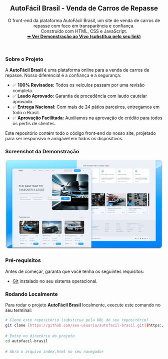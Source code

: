 <div align="center">
  
  <br />
  <br />
  
  <h2 align="center">AutoFácil Brasil - Venda de Carros de Repasse</h2>

  <p align="center">
    O front-end da plataforma AutoFácil Brasil, um site de venda de carros de repasse com foco em transparência e confiança. <br /> 
    Construído com HTML, CSS e JavaScript.
    <br />
    <a href="#"><strong>➥ Ver Demonstração ao Vivo (substitua pelo seu link)</strong></a>
  </p>
</div>

<br />

### Sobre o Projeto

A **AutoFácil Brasil** é uma plataforma online para a venda de carros de repasse. Nosso diferencial é a confiança e a segurança:

* ✅ **100% Revisados:** Todos os veículos passam por uma revisão completa.
* ✅ **Laudo Aprovado:** Garantia de procedência com laudo cautelar aprovado.
* ✅ **Entrega Nacional:** Com mais de 24 pátios parceiros, entregamos em todo o Brasil.
* ✅ **Aprovação Facilitada:** Auxiliamos na aprovação de crédito para todos os perfis de clientes.

Este repositório contém todo o código front-end do nosso site, projetado para ser responsivo e amigável em todos os dispositivos.

### Screenshot da Demonstração

![AutoFácil Brasil Desktop Demo](./readme-images/desktop.png "Demonstração em Desktop")

### Pré-requisitos

Antes de começar, garanta que você tenha os seguintes requisitos:

* [Git](https://git-scm.com/downloads "Download Git") instalado no seu sistema operacional.

### Rodando Localmente

Para rodar o projeto **AutoFácil Brasil** localmente, execute este comando no seu terminal:

```bash
# Clone este repositório (substitua pela URL do seu repositório)
git clone [https://github.com/seu-usuario/autofacil-brasil.git](https://github.com/seu-usuario/autofacil-brasil.git)

# Entre no diretório do projeto
cd autofacil-brasil

# Abra o arquivo index.html no seu navegador
